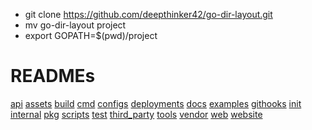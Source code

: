 - git clone https://github.com/deepthinker42/go-dir-layout.git
- mv go-dir-layout project
- export GOPATH=$(pwd)/project


# READMEs
[api](./api/README.md)
[assets](./assets/README.md)
[build](./build/README.md)
[cmd](./cmd/README.md)
[configs](./configs/README.md)
[deployments](./deployments/README.md)
[docs](./docs/README.md)
[examples](./examples/README.md)
[githooks](./githooks/README.md)
[init](./init/README.md)
[internal](./internal/README.md)
[pkg](./pkg/README.md)
[scripts](./scripts/README.md)
[test](./test/README.md)
[third_party](./third_party/README.md)
[tools](./tools/README.md)
[vendor](./vendor/README.md)
[web](./web/README.md)
[website](./website/README.md)
